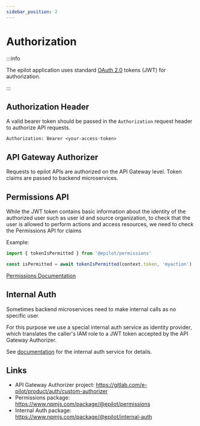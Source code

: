 ```yaml
---
sidebar_position: 2
---
```


# Authorization

:::info

The epilot application uses standard [OAuth 2.0](https://oauth.net/2/) tokens (JWT) for authorization.

:::

## Authorization Header

A valid bearer token should be passed in the `Authorization` request header to authorize API requests.

```
Authorization: Bearer <your-access-token>
```

## API Gateway Authorizer

Requests to epilot APIs are authorized on the API Gateway level. Token claims are passed to backend microservices.

## Permissions API

While the JWT token contains basic information about the identity of the authorized user such as user id and source organization, to check that the user is allowed to perform actions and access resources, we need to check the Permissions API for claims

Example:

```js
import { tokenIsPermitted } from '@epilot/permissions'

const isPermitted = await tokenIsPermitted(context.token, 'myaction')
```

[Permissions Documentation](/docs/auth/permissions)

## Internal Auth

Sometimes backend microservices need to make internal calls as no specific user.

For this purpose we use a special internal auth service as identity provider, which translates the caller's IAM role to a JWT token accepted by the API Gateway Authorizer.

See [documentation](/docs/auth/internal-auth) for the internal auth service for details.

## Links

- API Gateway Authorizer project: https://gitlab.com/e-pilot/product/auth/custom-authorizer
- Permissions package: https://www.npmjs.com/package/@epilot/permissions
- Internal Auth package: https://www.npmjs.com/package/@epilot/internal-auth
